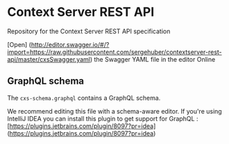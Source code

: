 # Context Server REST API
Repository for the Context Server REST API specification

[Open] (http://editor.swagger.io/#/?import=https://raw.githubusercontent.com/sergehuber/contextserver-rest-api/master/cxsSwagger.yaml) the Swagger YAML file in the editor Online

## GraphQL schema

The `cxs-schema.graphql` contains a GraphQL schema.

We recommend editing this file with a schema-aware editor. If you're using IntelliJ IDEA you can install this plugin
to get support for GraphQL : [https://plugins.jetbrains.com/plugin/8097?pr=idea] (https://plugins.jetbrains.com/plugin/8097?pr=idea)

